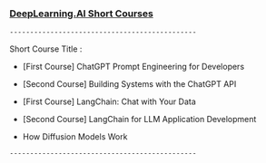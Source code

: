 ### [DeepLearning.AI Short Courses](https://www.deeplearning.ai/short-courses/)  
  
`----------------------------------------------`  
  
Short Course Title :  
- [First Course] ChatGPT Prompt Engineering for Developers  
- [Second Course] Building Systems with the ChatGPT API  

- [First Course] LangChain: Chat with Your Data  
- [Second Course] LangChain for LLM Application Development  
  
- How Diffusion Models Work  

`----------------------------------------------`
